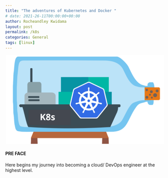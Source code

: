 ```yaml
---
title: "The adventures of Kubernetes and Docker "
# date: 2021-26-11T00:00:00+00:00
author: Rocheandley Kwidama
layout: post
permalink: /k8s
categories: General
tags: [linux]
---
```

<p align="center">
<img src="/assets/images/k8sdock.png" alt="drawing" width="500"/>
</p>

<!-- ![windows11](/assets/images/windowslogo.png "windows11") -->

#### PRE FACE
Here begins my journey into becoming a cloud/ DevOps engineer at the highest level.
